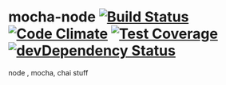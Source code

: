 # mocha-node [![Build Status](https://travis-ci.org/ccates23/mocha-node.svg?branch=master)](https://travis-ci.org/ccates23/mocha-node) [![Code Climate](https://codeclimate.com/github/ccates23/mocha-node/badges/gpa.svg)](https://codeclimate.com/github/ccates23/mocha-node) [![Test Coverage](https://codeclimate.com/github/ccates23/mocha-node/badges/coverage.svg)](https://codeclimate.com/github/ccates23/mocha-node/coverage) [![devDependency Status](https://david-dm.org/ccates23/mocha-node/dev-status.svg)](https://david-dm.org/ccates23/mocha-node#info=devDependencies)
node , mocha, chai stuff


